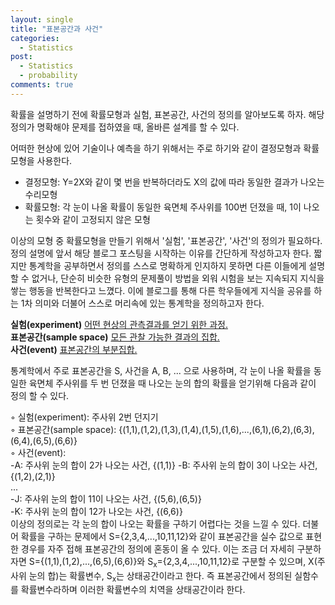 ```yaml
---
layout: single
title: "표본공간과 사건"
categories:
  - Statistics
post:
  - Statistics
  - probability
comments: true
---
```

확률을 설명하기 전에 확률모형과 실험, 표본공간, 사건의 정의를 알아보도록 하자. 해당 정의가 명확해야 문제를 접하였을 때, 올바른 설계를 할 수 있다.  

어떠한 현상에 있어 기술이나 예측을 하기 위해서는 주로 하기와 같이 결정모형과 확률모형을 사용한다.  
  - 결정모형: Y=2X와 같이 몇 번을 반복하더라도 X의 값에 따라 동일한 결과가 나오는 수리모형
  - 확률모형: 각 눈이 나올 확률이 동일한 육면체 주사위를 100번 던졌을 때, 1이 나오는 횟수와 같이 고정되지 않은 모형

이상의 모형 중 확률모형을 만들기 위해서 '실험', '표본공간', '사건'의 정의가 필요하다. 정의 설명에 앞서 해당 블로그 포스팅을 시작하는 이유를 간단하게 작성하고자 한다. 짧지만 통계학을 공부하면서 정의를 스스로 명확하게 인지하지 못하면 다른 이들에게 설명할 수 없거나, 단순히 비슷한 유형의 문제풀이 방법을 외워 시험을 보는 지속되지 지식을 쌓는 행동을 반복한다고 느꼈다. 이에 블로그를 통해 다른 학우들에게 지식을 공유를 하는 1차 의미와 더불어 스스로 머리속에 있는 통계학을 정의하고자 한다.  
  
**실험(experiment)**
<u>어떤 현상의 관측결과를 얻기 위한 과정.</u>  
**표본공간(sample space)**
<u>모든 관찰 가능한 결과의 집합.</u>  
**사건(event)**
<u>표본공간의 부분집합.</u>  

  
통계학에서 주로 표본공간을 S, 사건을 A, B, ... 으로 사용하며, 각 눈이 나올 확률을 동일한 육면체 주사위를 두 번 던졌을 때 나오는 눈의 합의 확률을 얻기위해 다음과 같이 정의 할 수 있다.  
  
◦ 실험(experiment): 주사위 2번 던지기  
◦ 표본공간(sample space): {(1,1),(1,2),(1,3),(1,4),(1,5),(1,6),...,(6,1),(6,2),(6,3),(6,4),(6,5),(6,6)}  
◦ 사건(event):  
  -A: 주사위 눈의 합이 2가 나오는 사건, {(1,1)}
  -B: 주사위 눈의 합이 3이 나오는 사건, {(1,2),(2,1)}  
  ...   
  -J: 주사위 눈의 합이 11이 나오는 사건, {(5,6),(6,5)}  
  -K: 주사위 눈의 합이 12가 나오는 사건, {(6,6)}  
이상의 정의로는 각 눈의 합이 나오는 확률을 구하기 어렵다는 것을 느낄 수 있다. 더불어 확률을 구하는 문제에서 S={2,3,4,...,10,11,12}와 같이 표본공간을 실수 값으로 표현한 경우를 자주 접해 표본공간의 정의에 혼동이 올 수 있다. 이는 조금 더 자세히 구분하자면 S={(1,1),(1,2),...,(6,5),(6,6)}와 S<sub>x</sub>={2,3,4,...,10,11,12}로 구분할 수 있으며, X(주사위 눈의 합)는 확률변수, S<sub>x</sub>는 상태공간이라고 한다. 즉 표본공간에서 정의된 실함수를 확률변수라하며 이러한 확률변수의 치역을 상태공간이라 한다.
